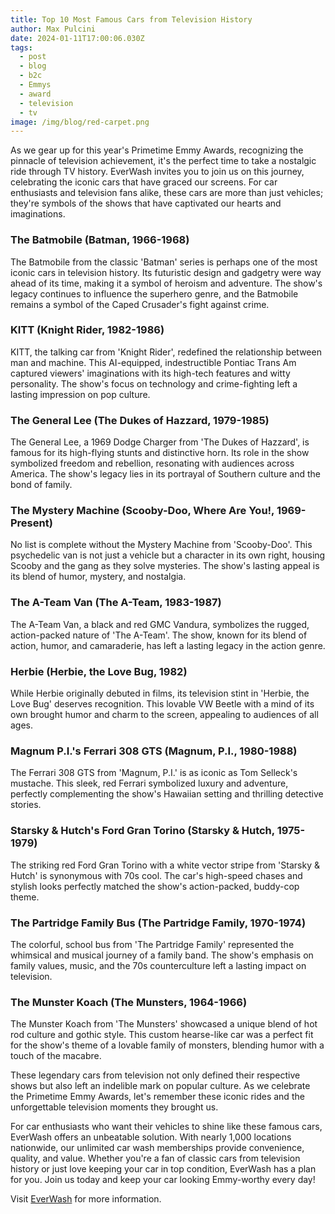```yaml
---
title: Top 10 Most Famous Cars from Television History
author: Max Pulcini
date: 2024-01-11T17:00:06.030Z
tags:
  - post
  - blog
  - b2c
  - Emmys
  - award
  - television
  - tv
image: /img/blog/red-carpet.png
---
```

As we gear up for this year's Primetime Emmy Awards, recognizing the pinnacle of television achievement, it's the perfect time to take a nostalgic ride through TV history. EverWash invites you to join us on this journey, celebrating the iconic cars that have graced our screens. For car enthusiasts and television fans alike, these cars are more than just vehicles; they're symbols of the shows that have captivated our hearts and imaginations. 



### The Batmobile (Batman, 1966-1968)

The Batmobile from the classic 'Batman' series is perhaps one of the most iconic cars in television history. Its futuristic design and gadgetry were way ahead of its time, making it a symbol of heroism and adventure. The show's legacy continues to influence the superhero genre, and the Batmobile remains a symbol of the Caped Crusader's fight against crime.

### KITT (Knight Rider, 1982-1986)

KITT, the talking car from 'Knight Rider', redefined the relationship between man and machine. This AI-equipped, indestructible Pontiac Trans Am captured viewers' imaginations with its high-tech features and witty personality. The show's focus on technology and crime-fighting left a lasting impression on pop culture.

### The General Lee (The Dukes of Hazzard, 1979-1985)

The General Lee, a 1969 Dodge Charger from 'The Dukes of Hazzard', is famous for its high-flying stunts and distinctive horn. Its role in the show symbolized freedom and rebellion, resonating with audiences across America. The show's legacy lies in its portrayal of Southern culture and the bond of family.

### The Mystery Machine (Scooby-Doo, Where Are You!, 1969-Present)

No list is complete without the Mystery Machine from 'Scooby-Doo'. This psychedelic van is not just a vehicle but a character in its own right, housing Scooby and the gang as they solve mysteries. The show's lasting appeal is its blend of humor, mystery, and nostalgia.

### The A-Team Van (The A-Team, 1983-1987)

The A-Team Van, a black and red GMC Vandura, symbolizes the rugged, action-packed nature of 'The A-Team'. The show, known for its blend of action, humor, and camaraderie, has left a lasting legacy in the action genre.

### Herbie (Herbie, the Love Bug, 1982)

While Herbie originally debuted in films, its television stint in 'Herbie, the Love Bug' deserves recognition. This lovable VW Beetle with a mind of its own brought humor and charm to the screen, appealing to audiences of all ages.

### Magnum P.I.'s Ferrari 308 GTS (Magnum, P.I., 1980-1988)

The Ferrari 308 GTS from 'Magnum, P.I.' is as iconic as Tom Selleck's mustache. This sleek, red Ferrari symbolized luxury and adventure, perfectly complementing the show's Hawaiian setting and thrilling detective stories.

### Starsky & Hutch's Ford Gran Torino (Starsky & Hutch, 1975-1979)

The striking red Ford Gran Torino with a white vector stripe from 'Starsky & Hutch' is synonymous with 70s cool. The car's high-speed chases and stylish looks perfectly matched the show's action-packed, buddy-cop theme.

### The Partridge Family Bus (The Partridge Family, 1970-1974)

The colorful, school bus from 'The Partridge Family' represented the whimsical and musical journey of a family band. The show's emphasis on family values, music, and the 70s counterculture left a lasting impact on television.



### The Munster Koach (The Munsters, 1964-1966)

The Munster Koach from 'The Munsters' showcased a unique blend of hot rod culture and gothic style. This custom hearse-like car was a perfect fit for the show's theme of a lovable family of monsters, blending humor with a touch of the macabre.

These legendary cars from television not only defined their respective shows but also left an indelible mark on popular culture. As we celebrate the Primetime Emmy Awards, let's remember these iconic rides and the unforgettable television moments they brought us.

For car enthusiasts who want their vehicles to shine like these famous cars, EverWash offers an unbeatable solution. With nearly 1,000 locations nationwide, our unlimited car wash memberships provide convenience, quality, and value. Whether you're a fan of classic cars from television history or just love keeping your car in top condition, EverWash has a plan for you. Join us today and keep your car looking Emmy-worthy every day!

Visit [EverWash](https://www.everwash.com/members) for more information.